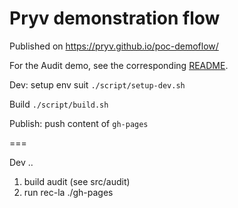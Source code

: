 # Pryv demonstration flow

Published on https://pryv.github.io/poc-demoflow/

For the Audit demo, see the corresponding [README](./src/audit/README.md).

Dev: setup env suit `./script/setup-dev.sh`

Build `./script/build.sh`

Publish: push content of `gh-pages`

=== 

Dev .. 
1. build audit (see src/audit)
2. run rec-la ./gh-pages
